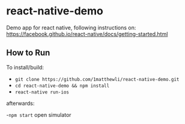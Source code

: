 # react-native-demo
Demo app for react native, following instructions on: https://facebook.github.io/react-native/docs/getting-started.html

## How to Run

To install/build:

- `git clone https://github.com/1matthewli/react-native-demo.git`
- `cd react-native-demo && npm install`
- `react-native run-ios`

afterwards:

-`npm start`
open simulator